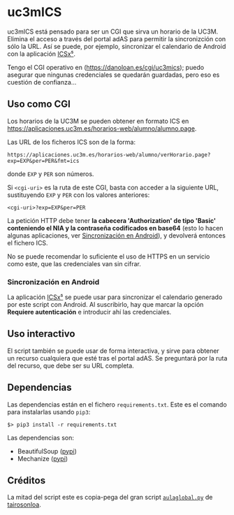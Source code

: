 # uc3mICS
uc3mICS está pensado para ser un CGI que sirva un horario de la UC3M.
Elimina el acceso a través del portal adAS para permitir la sincronizción
con sólo la URL. Así se puede, por ejemplo, sincronizar el calendario de Android
con la aplicación [ICSx⁵](https://icsx5.bitfire.at/).

Tengo el CGI operativo en (https://danoloan.es/cgi/uc3mics);
puedo asegurar que ningunas credenciales se quedarán guardadas,
pero eso es cuestión de confianza...

## Uso como CGI
Los horarios de la UC3M se pueden obtener en formato ICS en
https://aplicaciones.uc3m.es/horarios-web/alumno/alumno.page.

Las URL de los ficheros ICS son de la forma:
```
https://aplicaciones.uc3m.es/horarios-web/alumno/verHorario.page?exp=EXP&per=PER&fmt=ics
```
donde `EXP` y `PER` son números.

Si `<cgi-uri>` es la ruta de este CGI, basta con acceder a la siguiente URL,
sustituyendo `EXP` y `PER` con los valores anteriores:
```
<cgi-uri>?exp=EXP&per=PER
```
La petición HTTP debe tener **la cabecera 'Authorization' de tipo 'Basic' conteniendo el NIA y la contraseña codificados en base64** (esto lo hacen algunas aplicaciones, ver [Sincronización en Android](#sincronización-en-android)),
y devolverá entonces el fichero ICS.

No se puede recomendar lo suficiente el uso de HTTPS en un servicio como este,
que las credenciales van sin cifrar.

### Sincronización en Android
La aplicación [ICSx⁵](https://icsx5.bitfire.at/) se puede usar para sincronizar el calendario generado por este script con Android. Al suscribirlo, hay que marcar la opción **Requiere autenticación** e introducir ahí las credenciales.

## Uso interactivo
El script también se puede usar de forma interactiva, y sirve para obtener un recurso cualquiera que esté tras el portal adAS. Se preguntará por la ruta del recurso, que debe ser su URL completa.

## Dependencias
Las dependencias están en el fichero `requirements.txt`.
Este es el comando para instalarlas usando `pip3`:
```
$> pip3 install -r requirements.txt
```

Las dependencias son:
- BeautifulSoup ([pypi](https://pypi.org/project/beautifulsoup4/))
- Mechanize ([pypi](https://pypi.org/project/mechanize/))

## Créditos
La mitad del script este es copia-pega del gran script [`aulaglobal.py`](https://github.com/tairosonloa/Aula_Global_UC3M) de [tairosonloa](https://github.com/tairosonloa).
